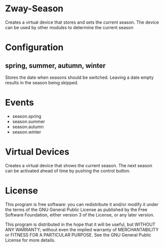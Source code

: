 # Zway-Season

Creates a virtual device that stores and sets the current season. The device
can be used by other modules to determine the current season

# Configuration

## spring, summer, autumn, winter

Stores the date when seasons should be switched. Leaving a date empty results
in the season being skipped.

# Events

* season.spring
* season.summer
* season.autumn
* season.winter

# Virtual Devices

Creates a virtual device that shows the current season. The next season
can be activated ahead of time by pushing the control button.

# License

This program is free software: you can redistribute it and/or modify
it under the terms of the GNU General Public License as published by
the Free Software Foundation, either version 3 of the License, or any 
later version.

This program is distributed in the hope that it will be useful,
but WITHOUT ANY WARRANTY; without even the implied warranty of
MERCHANTABILITY or FITNESS FOR A PARTICULAR PURPOSE. See the
GNU General Public License for more details.
